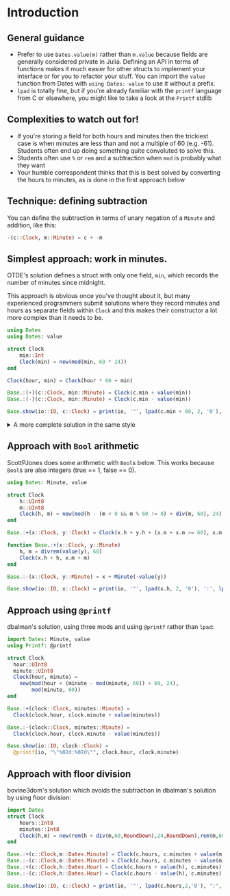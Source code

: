 # Introduction

## General guidance

- Prefer to use `Dates.value(m)` rather than `m.value` because fields are generally considered private in Julia. Defining an API in terms of functions makes it much easier for other structs to implement your interface or for you to refactor your stuff. You can import the `value` function from Dates with `using Dates: value` to use it without a prefix.
- `lpad` is totally fine, but if you're already familiar with the `printf` language from C or elsewhere, you might like to take a look at the `Printf` stdlib

## Complexities to watch out for!

- If you're storing a field for both hours and minutes then
  the trickiest case is when minutes are less than and not a multiple of 60 (e.g. -61).
  Students often end up doing something quite convoluted to solve this.
- Students often use `%` or `rem` and a subtraction when `mod` is probably what they want
- Your humble correspondent thinks that this is best solved by converting the hours to minutes, as is done in the first approach below

## Technique: defining subtraction

You can define the subtraction in terms of unary negation of a `Minute` and addition, like this:

```julia
-(c::Clock, m::Minute) = c + -m
```

## Simplest approach: work in minutes.

OTDE's solution defines a struct with only one field, `min`, which records the number of minutes since midnight.

This approach is obvious once you've thought about it, but many experienced programmers submit solutions where they record minutes and hours as separate fields within `Clock` and this makes their constructor a lot more complex than it needs to be.

```julia
using Dates
using Dates: value

struct Clock
    min::Int
    Clock(min) = new(mod(min, 60 * 24))
end

Clock(hour, min) = Clock(hour * 60 + min)

Base.:(+)(c::Clock, min::Minute) = Clock(c.min + value(min))
Base.:(-)(c::Clock, min::Minute) = Clock(c.min - value(min))

Base.show(io::IO, c::Clock) = print(io, '"', lpad(c.min ÷ 60, 2, '0'), ':', lpad(mod(c.min, 60), 2, '0'), '"')
```

<details>
<summary>A more complete solution in the same style</summary>

A similar solution by cmcaine includes a docstring; defines `Dates.minute` and `Dates.hour` for their `Clock` type; and uses those methods and `Printf.@printf` in their `show` method.

```julia
import Base: show, +, -
import Dates: Minute, hour, minute, value

using Printf: @printf

"""
    Clock(hours, mins)
    Clock(mins_since_midnight)

An instance of time at minute resolution somewhere between midnight and one minute before midnight.
"""
struct Clock
    mins::Int32
    Clock(mins) = new(mod(mins, 60 * 24))
end

Clock(hours, mins) = Clock(hours * 60 + mins)

hour(c::Clock) = div(c.mins, 60)
minute(c::Clock) = mod(c.mins, 60)

+(c::Clock, m::Minute) = Clock(c.mins + value(m))
-(c::Clock, m::Minute) = c + -m

show(io::IO, c::Clock) = @printf(io, "\"%02d:%02d\"", hour(c), minute(c))
```

</details>

## Approach with `Bool` arithmetic

ScottPJones does some arithmetic with `Bool`s below. This works because `Bool`s are also integers (true == 1, false == 0).

```julia
using Dates: Minute, value

struct Clock
    h::UInt8
    m::UInt8
    Clock(h, m) = new(mod(h - (m < 0 && m % 60 != 0) + div(m, 60), 24), mod(m, 60))
end

Base.:+(x::Clock, y::Clock) = Clock(x.h + y.h + (x.m + x.m >= 60), x.m + y.m)

function Base.:+(x::Clock, y::Minute)
    h, m = divrem(value(y), 60)
    Clock(x.h + h, x.m + m)
end

Base.:-(x::Clock, y::Minute) = x + Minute(-value(y))

Base.show(io::IO, x::Clock) = print(io, '"', lpad(x.h, 2, '0'), ':', lpad(x.m, 2, '0'), '"')
```

## Approach using `@printf`

dbalman's solution, using three mods and using `@printf` rather than `lpad`:

```julia
import Dates: Minute, value
using Printf: @printf

struct Clock
  hour::UInt8
  minute::UInt8
  Clock(hour, minute) =
    new(mod(hour + (minute - mod(minute, 60)) ÷ 60, 24),
        mod(minute, 60))
end

Base.:+(clock::Clock, minutes::Minute) =
  Clock(clock.hour, clock.minute + value(minutes))

Base.:-(clock::Clock, minutes::Minute) =
  Clock(clock.hour, clock.minute - value(minutes))

Base.show(io::IO, clock::Clock) =
  @printf(io, "\"%02d:%02d\"", clock.hour, clock.minute)
```

## Approach with floor division

bovine3dom's solution which avoids the subtraction in dbalman's solution by using floor division:

```julia
import Dates
struct Clock
    hours::Int8
    minutes::Int8
    Clock(h,m) = new(rem(h + div(m,60,RoundDown),24,RoundDown),rem(m,60,RoundDown))
end

Base.:+(c::Clock,m::Dates.Minute) = Clock(c.hours, c.minutes + value(m))
Base.:-(c::Clock,m::Dates.Minute) = Clock(c.hours, c.minutes - value(m))
Base.:+(c::Clock,h::Dates.Hour) = Clock(c.hours + value(h), c.minutes)
Base.:-(c::Clock,h::Dates.Hour) = Clock(c.hours - value(h), c.minutes)

Base.show(io::IO, c::Clock) = print(io, '"', lpad(c.hours,2,'0'), ":", lpad(c.minutes,2,'0'), '"')
```
